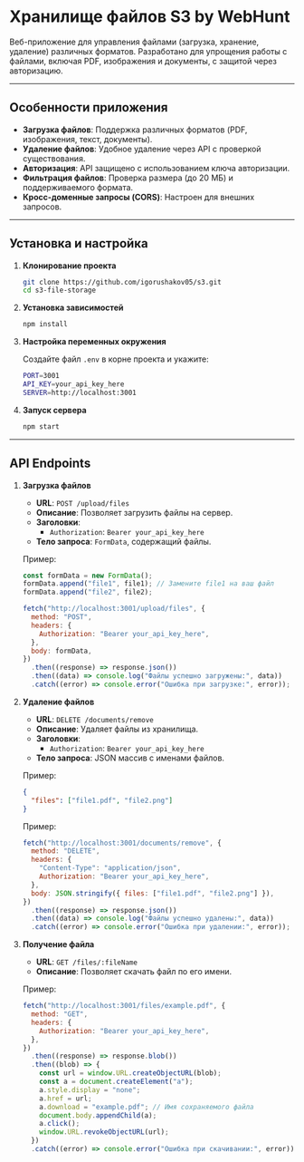 # **Хранилище файлов S3 by WebHunt**

Веб-приложение для управления файлами (загрузка, хранение, удаление) различных форматов. Разработано для упрощения работы с файлами, включая PDF, изображения и документы, с защитой через авторизацию.

---

## **Особенности приложения**

- **Загрузка файлов**: Поддержка различных форматов (PDF, изображения, текст, документы).
- **Удаление файлов**: Удобное удаление через API с проверкой существования.
- **Авторизация**: API защищено с использованием ключа авторизации.
- **Фильтрация файлов**: Проверка размера (до 20 МБ) и поддерживаемого формата.
- **Кросс-доменные запросы (CORS)**: Настроен для внешних запросов.

---

## **Установка и настройка**

1. **Клонирование проекта**

   ```bash
   git clone https://github.com/igorushakov05/s3.git
   cd s3-file-storage
   ```

2. **Установка зависимостей**

   ```bash
   npm install
   ```

3. **Настройка переменных окружения**

   Создайте файл `.env` в корне проекта и укажите:

   ```bash
   PORT=3001
   API_KEY=your_api_key_here
   SERVER=http://localhost:3001
   ```

4. **Запуск сервера**

   ```bash
   npm start
   ```

---

## **API Endpoints**

1. **Загрузка файлов**

   - **URL**: `POST /upload/files`
   - **Описание**: Позволяет загрузить файлы на сервер.
   - **Заголовки**:
     - `Authorization`: `Bearer your_api_key_here`
   - **Тело запроса**: `FormData`, содержащий файлы.

   Пример:

   ```javascript
   const formData = new FormData();
   formData.append("file1", file1); // Замените file1 на ваш файл
   formData.append("file2", file2);

   fetch("http://localhost:3001/upload/files", {
     method: "POST",
     headers: {
       Authorization: "Bearer your_api_key_here",
     },
     body: formData,
   })
     .then((response) => response.json())
     .then((data) => console.log("Файлы успешно загружены:", data))
     .catch((error) => console.error("Ошибка при загрузке:", error));
   ```

2. **Удаление файлов**

   - **URL**: `DELETE /documents/remove`
   - **Описание**: Удаляет файлы из хранилища.
   - **Заголовки**:
     - `Authorization`: `Bearer your_api_key_here`
   - **Тело запроса**: JSON массив с именами файлов.

   Пример:

   ```json
   {
     "files": ["file1.pdf", "file2.png"]
   }
   ```

   Пример:

   ```javascript
   fetch("http://localhost:3001/documents/remove", {
     method: "DELETE",
     headers: {
       "Content-Type": "application/json",
       Authorization: "Bearer your_api_key_here",
     },
     body: JSON.stringify({ files: ["file1.pdf", "file2.png"] }),
   })
     .then((response) => response.json())
     .then((data) => console.log("Файлы успешно удалены:", data))
     .catch((error) => console.error("Ошибка при удалении:", error));
   ```

3. **Получение файла**

   - **URL**: `GET /files/:fileName`
   - **Описание**: Позволяет скачать файл по его имени.

   Пример:

   ```javascript
   fetch("http://localhost:3001/files/example.pdf", {
     method: "GET",
     headers: {
       Authorization: "Bearer your_api_key_here",
     },
   })
     .then((response) => response.blob())
     .then((blob) => {
       const url = window.URL.createObjectURL(blob);
       const a = document.createElement("a");
       a.style.display = "none";
       a.href = url;
       a.download = "example.pdf"; // Имя сохраняемого файла
       document.body.appendChild(a);
       a.click();
       window.URL.revokeObjectURL(url);
     })
     .catch((error) => console.error("Ошибка при скачивании:", error));
   ```


